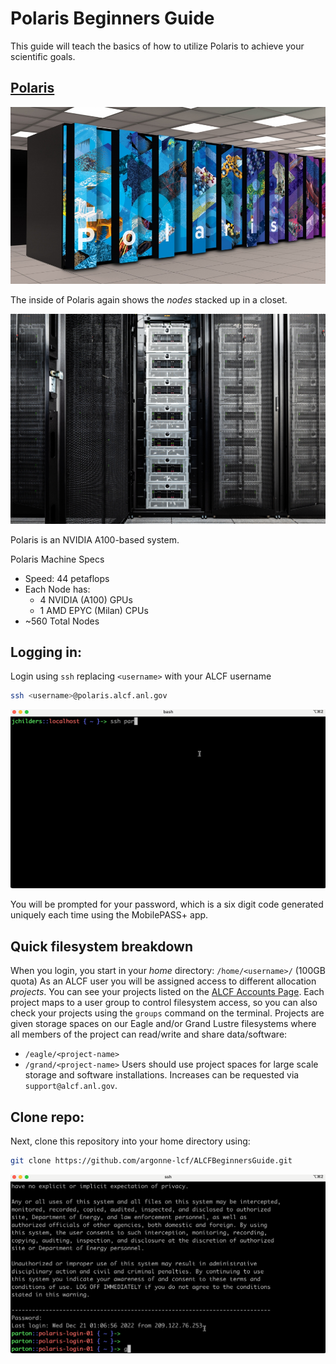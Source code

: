 # Polaris Beginners Guide

This guide will teach the basics of how to utilize Polaris to achieve your scientific goals. 


## [Polaris](https://www.alcf.anl.gov/polaris)

![Polaris](media/polaris.jpg)

The inside of Polaris again shows the _nodes_ stacked up in a closet.

![Polaris-rack](media/polaris1.jpg)

Polaris is an NVIDIA A100-based system.

Polaris Machine Specs
* Speed: 44 petaflops
* Each Node has:
  * 4 NVIDIA (A100) GPUs
  * 1 AMD EPYC (Milan) CPUs
* ~560 Total Nodes


## Logging in:

Login using `ssh` replacing `<username>` with your ALCF username
```bash
ssh <username>@polaris.alcf.anl.gov
```

![login](media/polaris_login.gif)

You will be prompted for your password, which is a six digit code generated uniquely each time using the MobilePASS+ app. 

## Quick filesystem breakdown

When you login, you start in your _home_ directory: `/home/<username>/` (100GB quota)
As an ALCF user you will be assigned access to different allocation _projects_. You can see your projects listed on the [ALCF Accounts Page](accounts.alcf.anl.gov). Each project maps to a user group to control filesystem access, so you can also check your projects using the `groups` command on the terminal. Projects are given storage spaces on our Eagle and/or Grand Lustre filesystems where all members of the project can read/write and share data/software:
* `/eagle/<project-name>`
* `/grand/<project-name>`
Users should use project spaces for large scale storage and software installations. Increases can be requested via `support@alcf.anl.gov`.

## Clone repo:

Next, clone this repository into your home directory using:
```bash
git clone https://github.com/argonne-lcf/ALCFBeginnersGuide.git
```

![clone](media/polaris_git_clone_repo.gif)

